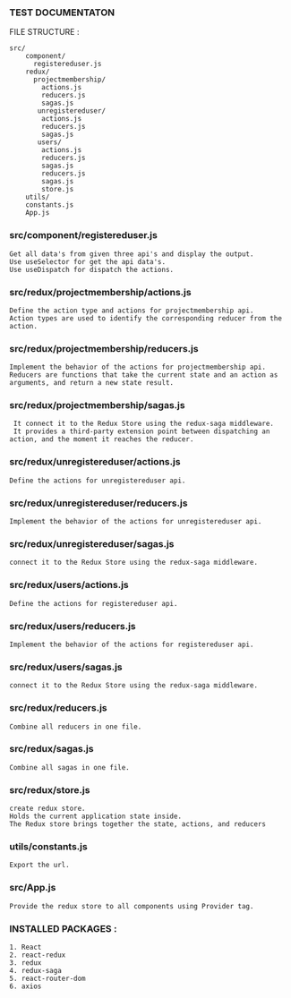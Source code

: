 ### TEST DOCUMENTATON

  FILE STRUCTURE :

	src/
	    component/
		  registereduser.js
	    redux/
		  projectmembership/
			actions.js
			reducers.js
			sagas.js
		   unregistereduser/
			actions.js
			reducers.js
			sagas.js
		   users/
			actions.js
			reducers.js
			sagas.js
	        reducers.js
	        sagas.js
	        store.js
	    utils/
		constants.js
	    App.js
	
 

 ### src/component/registereduser.js
	
	Get all data's from given three api's and display the output.
	Use useSelector for get the api data's.
	Use useDispatch for dispatch the actions.

 ### src/redux/projectmembership/actions.js
	
	Define the action type and actions for projectmembership api.
	Action types are used to identify the corresponding reducer from the action.

 ### src/redux/projectmembership/reducers.js
	
	Implement the behavior of the actions for projectmembership api.
	Reducers are functions that take the current state and an action as arguments, and return a new state result.

 ### src/redux/projectmembership/sagas.js

	 It connect it to the Redux Store using the redux-saga middleware.
	 It provides a third-party extension point between dispatching an action, and the moment it reaches the reducer.

 ### src/redux/unregistereduser/actions.js

	Define the actions for unregistereduser api.

 ### src/redux/unregistereduser/reducers.js

	Implement the behavior of the actions for unregistereduser api.

###  src/redux/unregistereduser/sagas.js

	connect it to the Redux Store using the redux-saga middleware.

 ### src/redux/users/actions.js

	Define the actions for registereduser api.

 ### src/redux/users/reducers.js

	Implement the behavior of the actions for registereduser api.

 ### src/redux/users/sagas.js

	connect it to the Redux Store using the redux-saga middleware.

 ### src/redux/reducers.js

	Combine all reducers in one file.
 
 ### src/redux/sagas.js

	Combine all sagas in one file.

 ### src/redux/store.js

	create redux store.
	Holds the current application state inside.
	The Redux store brings together the state, actions, and reducers 

 ### utils/constants.js

	Export the url.

 ### src/App.js

	Provide the redux store to all components using Provider tag.

 ### INSTALLED PACKAGES :
		
	1. React
	2. react-redux
	3. redux
	4. redux-saga
	5. react-router-dom
	6. axios

